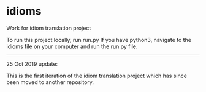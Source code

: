 # idioms
Work for idiom translation project

To run this project locally, run run.py
If you have python3, navigate to the idioms file on your computer and run the run.py file.

_____________________
25 Oct 2019 update:

This is the first iteration of the idiom translation project which has since been moved to another repository.
